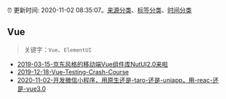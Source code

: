 :alarm_clock: 更新时间: 2020-11-02 08:35:07。[来源分类](../README.md)、[标签分类](../TAGS.md)、[时间分类](../TIMELINE.md)

## Vue


> 关键字：`Vue`、`ElementUI`



- [2019-03-15-京东风格的移动端Vue组件库NutUI2.0来啦](https://jdc.jd.com/archives/212979) 
- [2019-12-18-Vue-Testing-Crash-Course](https://dev.to/blacksonic/vue-testing-crash-course-59kl) 
- [2020-11-02-开发微信小程序，用原生还是-taro-还是-uniapp，用-reac-还是-vue3.0](https://www.v2ex.com/t/721036) 